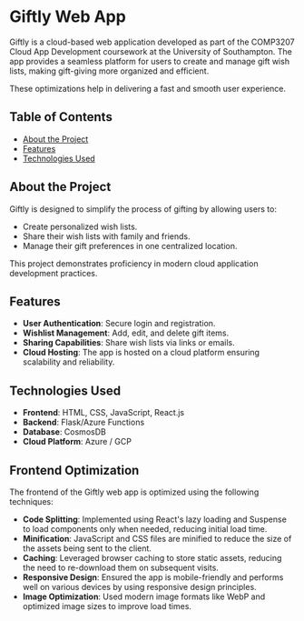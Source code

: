 # Giftly Web App

Giftly is a cloud-based web application developed as part of the COMP3207 Cloud App Development coursework at the University of Southampton. The app provides a seamless platform for users to create and manage gift wish lists, making gift-giving more organized and efficient.

These optimizations help in delivering a fast and smooth user experience.

## Table of Contents
- [About the Project](#about-the-project)
- [Features](#features)
- [Technologies Used](#technologies-used)

## About the Project
Giftly is designed to simplify the process of gifting by allowing users to:
- Create personalized wish lists.
- Share their wish lists with family and friends.
- Manage their gift preferences in one centralized location.

This project demonstrates proficiency in modern cloud application development practices.

## Features
- **User Authentication**: Secure login and registration.
- **Wishlist Management**: Add, edit, and delete gift items.
- **Sharing Capabilities**: Share wish lists via links or emails.
- **Cloud Hosting**: The app is hosted on a cloud platform ensuring scalability and reliability.

## Technologies Used
- **Frontend**: HTML, CSS, JavaScript, React.js
- **Backend**: Flask/Azure Functions
- **Database**: CosmosDB
- **Cloud Platform**: Azure / GCP 

## Frontend Optimization

The frontend of the Giftly web app is optimized using the following techniques:

- **Code Splitting**: Implemented using React's lazy loading and Suspense to load components only when needed, reducing initial load time.
- **Minification**: JavaScript and CSS files are minified to reduce the size of the assets being sent to the client.
- **Caching**: Leveraged browser caching to store static assets, reducing the need to re-download them on subsequent visits.
- **Responsive Design**: Ensured the app is mobile-friendly and performs well on various devices by using responsive design principles.
- **Image Optimization**: Used modern image formats like WebP and optimized image sizes to improve load times.